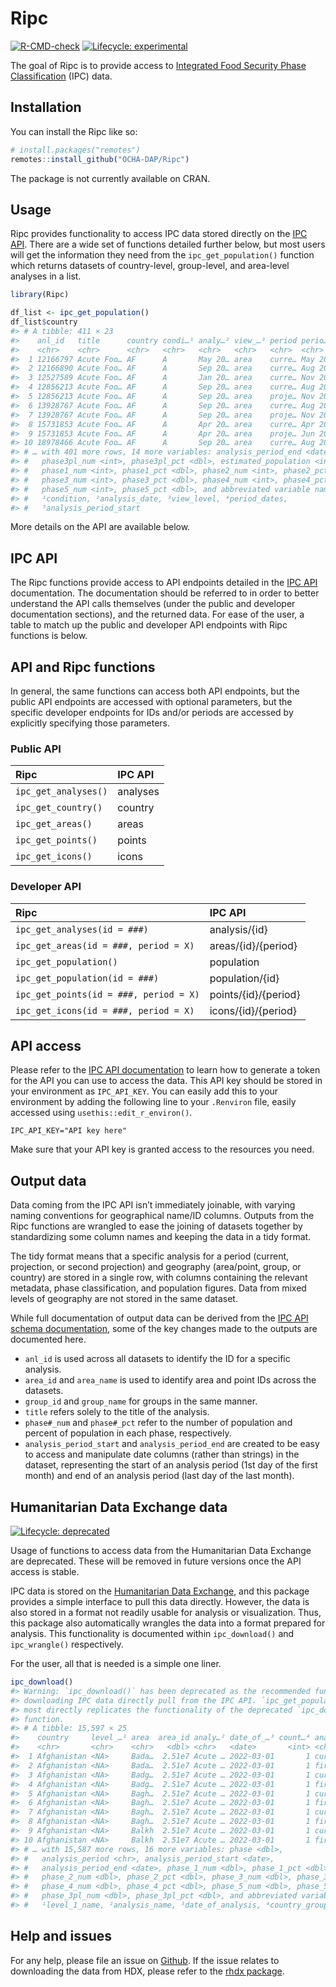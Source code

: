 
<!-- README.md is generated from README.Rmd. Please edit that file -->

# Ripc

<!-- badges: start -->

[![R-CMD-check](https://github.com/OCHA-DAP/Ripc/actions/workflows/R-CMD-check.yaml/badge.svg)](https://github.com/OCHA-DAP/Ripc/actions/workflows/R-CMD-check.yaml)
[![Lifecycle:
experimental](https://img.shields.io/badge/lifecycle-experimental-orange.svg)](https://lifecycle.r-lib.org/articles/stages.html#experimental)
<!-- badges: end -->

The goal of Ripc is to provide access to [Integrated Food Security Phase
Classification](https://www.ipcinfo.org) (IPC) data.

## Installation

You can install the Ripc like so:

``` r
# install.packages("remotes")
remotes::install_github("OCHA-DAP/Ripc")
```

The package is not currently available on CRAN.

## Usage

Ripc provides functionality to access IPC data stored directly on the
[IPC API](https://docs.api.ipcinfo.org). There are a wide set of
functions detailed further below, but most users will get the
information they need from the `ipc_get_population()` function which
returns datasets of country-level, group-level, and area-level analyses
in a list.

``` r
library(Ripc)

df_list <- ipc_get_population()
df_list$country
#> # A tibble: 411 × 23
#>    anl_id   title      country condi…¹ analy…² view_…³ period perio…⁴ analysis…⁵
#>    <chr>    <chr>      <chr>   <chr>   <chr>   <chr>   <chr>  <chr>   <date>    
#>  1 12166797 Acute Foo… AF      A       May 20… area    curre… May 20… 2017-05-01
#>  2 12166890 Acute Foo… AF      A       Sep 20… area    curre… Aug 20… 2017-08-01
#>  3 12527589 Acute Foo… AF      A       Jan 20… area    curre… Nov 20… 2017-11-01
#>  4 12856213 Acute Foo… AF      A       Sep 20… area    curre… Aug 20… 2018-08-01
#>  5 12856213 Acute Foo… AF      A       Sep 20… area    proje… Nov 20… 2018-11-01
#>  6 13928767 Acute Foo… AF      A       Sep 20… area    curre… Aug 20… 2019-08-01
#>  7 13928767 Acute Foo… AF      A       Sep 20… area    proje… Nov 20… 2019-11-01
#>  8 15731853 Acute Foo… AF      A       Apr 20… area    curre… Apr 20… 2020-04-01
#>  9 15731853 Acute Foo… AF      A       Apr 20… area    proje… Jun 20… 2020-06-01
#> 10 18978466 Acute Foo… AF      A       Sep 20… area    curre… Aug 20… 2020-08-01
#> # … with 401 more rows, 14 more variables: analysis_period_end <date>,
#> #   phase3pl_num <int>, phase3pl_pct <dbl>, estimated_population <int>,
#> #   phase1_num <int>, phase1_pct <dbl>, phase2_num <int>, phase2_pct <dbl>,
#> #   phase3_num <int>, phase3_pct <dbl>, phase4_num <int>, phase4_pct <dbl>,
#> #   phase5_num <int>, phase5_pct <dbl>, and abbreviated variable names
#> #   ¹​condition, ²​analysis_date, ³​view_level, ⁴​period_dates,
#> #   ⁵​analysis_period_start
```

More details on the API are available below.

## IPC API

The Ripc functions provide access to API endpoints detailed in the [IPC
API](https://docs.api.ipcinfo.org) documentation. The documentation
should be referred to in order to better understand the API calls
themselves (under the public and developer documentation sections), and
the returned data. For ease of the user, a table to match up the public
and developer API endpoints with Ripc functions is below.

## API and Ripc functions

In general, the same functions can access both API endpoints, but the
public API endpoints are accessed with optional parameters, but the
specific developer endpoints for IDs and/or periods are accessed by
explicitly specifying those parameters.

### Public API

| Ripc                 | IPC API  |
|:---------------------|:---------|
| `ipc_get_analyses()` | analyses |
| `ipc_get_country()`  | country  |
| `ipc_get_areas()`    | areas    |
| `ipc_get_points()`   | points   |
| `ipc_get_icons()`    | icons    |

### Developer API

| Ripc                                   | IPC API              |
|:---------------------------------------|:---------------------|
| `ipc_get_analyses(id = ###)`           | analysis/{id}        |
| `ipc_get_areas(id = ###, period = X)`  | areas/{id}/{period}  |
| `ipc_get_population()`                 | population           |
| `ipc_get_population(id = ###)`         | population/{id}      |
| `ipc_get_points(id = ###, period = X)` | points/{id}/{period} |
| `ipc_get_icons(id = ###, period = X)`  | icons/{id}/{period}  |

## API access

Please refer to the [IPC API
documentation](https://docs.api.ipcinfo.org) to learn how to generate a
token for the API you can use to access the data. This API key should be
stored in your environment as `IPC_API_KEY`. You can easily add this to
your environment by adding the following line to your `.Renviron` file,
easily accessed using `usethis::edit_r_environ()`.

    IPC_API_KEY="API key here"

Make sure that your API key is granted access to the resources you need.

## Output data

Data coming from the IPC API isn’t immediately joinable, with varying
naming conventions for geographical name/ID columns. Outputs from the
Ripc functions are wrangled to ease the joining of datasets together by
standardizing some column names and keeping the data in a tidy format.

The tidy format means that a specific analysis for a period (current,
projection, or second projection) and geography (area/point, group, or
country) are stored in a single row, with columns containing the
relevant metadata, phase classification, and population figures. Data
from mixed levels of geography are not stored in the same dataset.

While full documentation of output data can be derived from the [IPC API
schema documentation](https://docs.api.ipcinfo.org), some of the key
changes made to the outputs are documented here.

- `anl_id` is used across all datasets to identify the ID for a specific
  analysis.
- `area_id` and `area_name` is used to identify area and point IDs
  across the datasets.
- `group_id` and `group_name` for groups in the same manner.
- `title` refers solely to the title of the analysis.
- `phase#_num` and `phase#_pct` refer to the number of population and
  percent of population in each phase, respectively.
- `analysis_period_start` and `analysis_period_end` are created to be
  easy to access and manipulate date columns (rather than strings) in
  the dataset, representing the start of an analysis period (1st day of
  the first month) and end of an analysis period (last day of the last
  month).

## Humanitarian Data Exchange data

[![Lifecycle:
deprecated](https://img.shields.io/badge/lifecycle-deprecated-orange.svg)](https://lifecycle.r-lib.org/articles/stages.html#deprecated)

Usage of functions to access data from the Humanitarian Data Exchange
are deprecated. These will be removed in future versions once the API
access is stable.

IPC data is stored on the [Humanitarian Data
Exchange](https://data.humdata.org/dataset/ipc-country-data), and this
package provides a simple interface to pull this data directly. However,
the data is also stored in a format not readily usable for analysis or
visualization. Thus, this package also automatically wrangles the data
into a format prepared for analysis. This functionality is documented
within `ipc_download()` and `ipc_wrangle()` respectively.

For the user, all that is needed is a simple one liner.

``` r
ipc_download()
#> Warning: `ipc_download()` has been deprecated as the recommended functions for
#> downloading IPC data directly pull from the IPC API. `ipc_get_population()`
#> most directly replicates the functionality of the deprecated `ipc_download()`
#> function.
#> # A tibble: 15,597 × 25
#>    country     level_…¹ area  area_id analy…² date_of_…³ count…⁴ analy…⁵ popul…⁶
#>    <chr>       <chr>    <chr>   <dbl> <chr>   <date>       <int> <chr>     <dbl>
#>  1 Afghanistan <NA>     Bada…  2.51e7 Acute … 2022-03-01       1 current 1401209
#>  2 Afghanistan <NA>     Bada…  2.51e7 Acute … 2022-03-01       1 first_… 1401209
#>  3 Afghanistan <NA>     Badg…  2.51e7 Acute … 2022-03-01       1 current  730566
#>  4 Afghanistan <NA>     Badg…  2.51e7 Acute … 2022-03-01       1 first_…  730566
#>  5 Afghanistan <NA>     Bagh…  2.51e7 Acute … 2022-03-01       1 current 1077131
#>  6 Afghanistan <NA>     Bagh…  2.51e7 Acute … 2022-03-01       1 first_… 1077131
#>  7 Afghanistan <NA>     Bagh…  2.51e7 Acute … 2022-03-01       1 current  271631
#>  8 Afghanistan <NA>     Bagh…  2.51e7 Acute … 2022-03-01       1 first_…  271631
#>  9 Afghanistan <NA>     Balkh  2.51e7 Acute … 2022-03-01       1 current 1356012
#> 10 Afghanistan <NA>     Balkh  2.51e7 Acute … 2022-03-01       1 first_… 1356012
#> # … with 15,587 more rows, 16 more variables: phase <dbl>,
#> #   analysis_period <chr>, analysis_period_start <date>,
#> #   analysis_period_end <date>, phase_1_num <dbl>, phase_1_pct <dbl>,
#> #   phase_2_num <dbl>, phase_2_pct <dbl>, phase_3_num <dbl>, phase_3_pct <dbl>,
#> #   phase_4_num <dbl>, phase_4_pct <dbl>, phase_5_num <dbl>, phase_5_pct <dbl>,
#> #   phase_3pl_num <dbl>, phase_3pl_pct <dbl>, and abbreviated variable names
#> #   ¹​level_1_name, ²​analysis_name, ³​date_of_analysis, ⁴​country_group, …
```

## Help and issues

For any help, please file an issue on
[Github](https://github.com/OCHA-DAP/Ripc/issues). If the issue relates
to downloading the data from HDX, please refer to the [rhdx
package](https://github.com/dickoa/rhdx).

